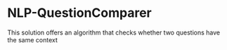 # NLP-QuestionComparer
This solution offers an algorithm that checks whether two questions have the same context
